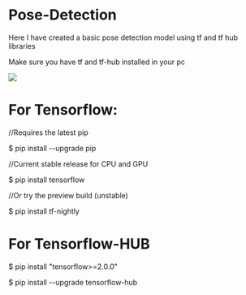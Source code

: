 # Pose-Detection
Here I have created a basic pose detection model using tf and tf hub libraries

Make sure you have tf and tf-hub installed in your pc


   ![](https://github.com/adarsh-crypto/Pose-Detection/blob/main/pose_example.gif)



# For Tensorflow:
//Requires the latest pip

$ pip install --upgrade pip

//Current stable release for CPU and GPU

$ pip install tensorflow

//Or try the preview build (unstable)

$ pip install tf-nightly


# For Tensorflow-HUB

$ pip install "tensorflow>=2.0.0"

$ pip install --upgrade tensorflow-hub
